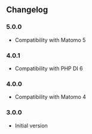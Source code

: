 ## Changelog

### 5.0.0
- Compatibility with Matomo 5

### 4.0.1
- Compatibility with PHP DI 6

### 4.0.0
- Compatibility with Matomo 4

### 3.0.0
 * Initial version
